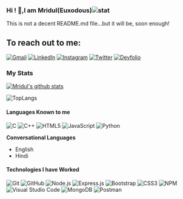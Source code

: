 ### Hi ! 👋,I am Mridul(Euxodous)![stat](https://komarev.com/ghpvc/?username=mridul-netizen&style=flat-square)

This is not a decent README.md file...but it will be, soon enough!


## To reach out to me:

[![Gmail](https://img.shields.io/badge/-GMAIL-D14836?style=for-the-badge&logo=gmail&logoColor=white)](mailto:mridulsetia18@gmail.com)
[![LinkedIn](https://img.shields.io/badge/-LINKEDIN-0077B5?style=for-the-badge&logo=linkedin&logoColor=white)](https://www.linkedin.com/in/mridul-setia-990944146/)
[![Instagram](https://img.shields.io/badge/-INSTAGRAM-fa37e3?style=for-the-badge&logo=instagram&logoColor=white)](https://www.instagram.com/mridul__af/)
[![Twitter](https://img.shields.io/badge/-TWITTER-6db0f2?style=for-the-badge&logo=twitter&logoColor=white)](https://twitter.com/Mridul62963537)
[![Devfolio](https://img.shields.io/badge/-Devfolio-315bf5?style=for-the-badge&logo=devfolio&logoColor=070808)](https://devfolio.co/@Mridul18)

### My Stats

[![Mridul's github stats](https://github-readme-stats.vercel.app/api?username=mridul-netizen)](https://github.com/mridul-netizen/github-readme-stats)

![TopLangs](https://github-readme-stats.vercel.app/api/top-langs/?username=mridul-netizen&show_icons=true&theme=radical&layout=compact)

#### Languages Known to me

![C](https://img.shields.io/badge/-C-000000?style=flat&logo=c)
![C++](https://img.shields.io/badge/-C++-000000?style=flat&logo=c%2B%2B)
![HTML5](https://img.shields.io/badge/-HTML5-000000?style=flat&logo=html5)
![JavaScript](https://img.shields.io/badge/-JavaScript-000000?style=flat&logo=javascript)
![Python](https://img.shields.io/badge/-Python-000000?style=flat&logo=python)
  
  **Conversational Languages**
  - English
  - Hindi
  
#### Technologies I have Worked
![Git](https://img.shields.io/badge/-Git-222222?style=flat&logo=git&logoColor=F05032)
![GitHub](https://img.shields.io/badge/-GitHub-222222?style=flat&logo=github&logoColor=FFFFFF)
![Node.js](https://img.shields.io/badge/-Node.js-222222?style=flat&logo=node.js&logoColor=339933)
![Express.js](https://img.shields.io/badge/-Express.js-222222?style=flat&logo=express.js&logoColor=339933)
![Bootstrap](https://img.shields.io/badge/-Bootstrap-a950cc?style=flat&logo=bootstrap&logoColor=white)
![CSS3](https://img.shields.io/badge/-CSS-53e0ce?style=flat&logo=css3&logoColor=white)
![NPM](https://img.shields.io/badge/-NPM-f24130?style=flat&logo=npm&logoColor=white)
![Visual Studio Code](https://img.shields.io/badge/-VSCode-444444?style=flat&logo=visual-studio-code&logoColor=007ACC)
![MongoDB](https://img.shields.io/badge/-MONGODB-black?style=badge&logo=mongodb&logoColor=38cf13)
![Postman](https://img.shields.io/badge/-POSTMAN-orange?style=flat&logo=postman&logoColor=white)



<!--
**mridul-netizen/mridul-netizen** is a ✨ _special_ ✨ repository because its `README.md` (this file) appears on your GitHub profile.

Here are some ideas to get you started:

- 🔭 I’m currently working on ...
- 🌱 I’m currently learning ...
- 👯 I’m looking to collaborate on ...
- 🤔 I’m looking for help with ...
- 💬 Ask me about ...
- 📫 How to reach me: ...
- 😄 Pronouns: ...
- ⚡ Fun fact:language and tools
-->
